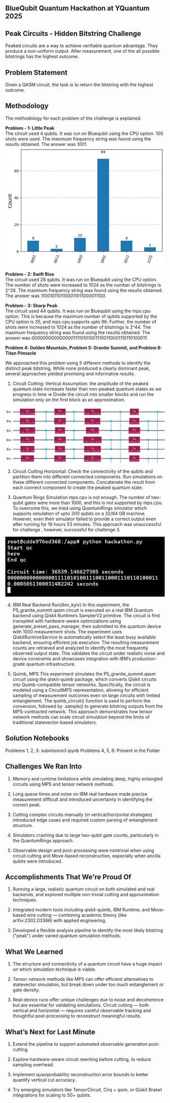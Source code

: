 ## BlueQubit Quantum Hackathon at YQuantum 2025

## Peak Circuits - Hidden Bitstring Challenge
Peaked circuits are a way to achieve verifiable quantum advantage. They produce a non-uniform output. After measurement, one of the all possible bitstrings has the highest outcome.

## Problem Statement
Given a QASM circuit, the task is to return the bitstring with the highest outcome.

## Methodology
The methodology for each problem of the challenge is explained.

**Problem - 1: Little Peak**<br>
The circuit used 4 qubits. It was run on Bluequbit using the CPU option. 100 shots were used. The maximum frequency string was found using the results obtained. The answer was _1001_.<br>
![circuit_1](1.png)

**Problem - 2: Swift Rise**<br>
The circuit used 28 qubits. It was run on Bluequbit using the CPU option. The number of shots were increased to 1024 as the number of bitstrings is 2^28. The maximum frequency string was found using the results obtained. The answer was _1100101101100011011000011100_.

**Problem - 3: Sharp Peak**<br>
The circuit used 44 qubits. It was run on Bluequbit using the mps.cpu option. This is because the maximum number of qubits supported by the CPU option is 35, and mps.cpu supports upto 96. Further, the number of shots were increased to 1024 as the number of bitstrings is 2^44. The maximum frequency string was found using the results obtained. The answer was _000000000000000111101010011100110001110110100011_.

**Problem 4: Golden Mountain, Problem 5: Granite Summit, and Problem 6: Titan Pinnacle**<br>

We approached this problem using 5 different methods to identify the distinct peak bitstring. While none produced a clearly dominant peak, several approaches yielded promising and informative results.

1) Circuit Cutting: Vertical
Assumption: the amplitude of the peaked quantum state increases faster than non-peaked quantum states as we progress in time => Divide the circuit into smaller blocks and run the simulation only on the first block as an approximation.<br>

![cut_vertical](cut_vertical.png)

2) Circuit Cutting Horizontal:
Check the connectivity of the qubits and partition them into different connected components. Run simulations on these different connected components​. Concatenate the result from each connect component to create the peaked quantum state.


3) Quantum Rings Simulation
mps.cpu is not enough. The number of two-qubit gates were more than 1000, and this is not supported by mps.cpu. To overcome this, we tried using QuantumRings simulator which supports simulation of upto 200 qubits on a 32/64 GB machine. However, even their simulator failed to provide a correct output even after running for 16 hours 53 minutes. This approach was unsuccessful for challenge , however, successful for challenge 3.<br>

![qr_ss](qr_ss.png)

4) IBM Real Backend Run(ibm_kyiv)
In this experiment, the P5_granite_summit.qasm circuit is executed on a real IBM Quantum backend using Qiskit Runtime’s SamplerV2 primitive. The circuit is first transpiled with hardware-aware optimizations using generate_preset_pass_manager, then submitted to the quantum device with 1000 measurement shots. The experiment uses QiskitRuntimeService to automatically select the least busy available backend, ensuring efficient job execution. The resulting measurement counts are retrieved and analyzed to identify the most frequently observed output state. This validates the circuit under realistic noise and device constraints and showcases integration with IBM’s production-grade quantum infrastructure.

5) Quimb, MPS
This experiment simulates the P5_granite_summit.qasm circuit using the qiskit-quimb package, which converts Qiskit circuits into Quimb-compatible tensor networks. Specifically, the circuit is modeled using a CircuitMPS representation, allowing for efficient sampling of measurement outcomes even on large circuits with limited entanglement. The quimb_circuit() function is used to perform the conversion, followed by .sample() to generate bitstring outputs from the MPS-contracted network. This approach demonstrates how tensor network methods can scale circuit simulation beyond the limits of traditional statevector-based simulators.

## Solution Notebooks
Problems 1, 2, 3: submission1.ipynb
Problems 4, 5, 6: Present in the Folder

## Challenges We Ran Into
1) Memory and runtime limitations while simulating deep, highly entangled circuits using MPS and tensor network methods.
2) Long queue times and noise on IBM real hardware made precise measurement difficult and introduced uncertainty in identifying the correct peak.

3) Cutting complex circuits manually (in vertical/horizontal strategies) introduced edge cases and required custom parsing of entanglement structure.

4) Simulators crashing due to large two-qubit gate counts, particularly in the QuantumRings approach.

5) Observable design and post-processing were nontrivial when using circuit cutting and Move-based reconstruction, especially when ancilla qubits were introduced.

## Accomplishments That We're Proud Of
1) Running a large, realistic quantum circuit on both simulated and real backends, and explored multiple non-trivial cutting and approximation techniques.

2) Integrated modern tools including qiskit-quimb, IBM Runtime, and Move-based wire cutting — combining academic theory (like arXiv:2302.03366) with applied engineering.

3) Developed a flexible analysis pipeline to identify the most likely bitstring ("peak") under varied quantum simulation methods.

## What We Learned
1) The structure and connectivity of a quantum circuit have a huge impact on which simulation technique is viable.

2) Tensor network methods like MPS can offer efficient alternatives to statevector simulation, but break down under too much entanglement or gate density.

3) Real-device runs offer unique challenges due to noise and decoherence but are essential for validating simulations.
Circuit cutting — both vertical and horizontal — requires careful observable tracking and thoughtful post-processing to reconstruct meaningful results.

## What’s Next for Last Minute
1) Extend the pipeline to support automated observable generation post-cutting.

2) Explore hardware-aware circuit rewriting before cutting, to reduce sampling overhead.

3) Implement quasiprobability reconstruction error bounds to better quantify vertical cut accuracy.

4) Try emerging simulators like TensorCircuit, Cirq + qsim, or Qiskit Braket integrations for scaling to 50+ qubits.
